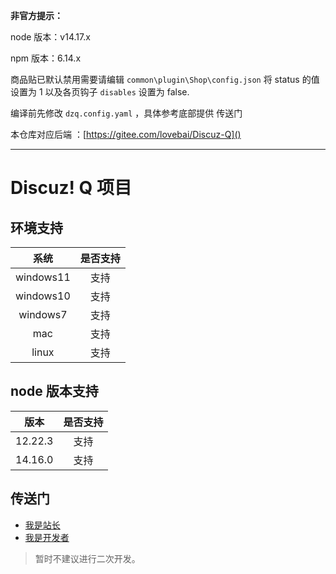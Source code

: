 **非官方提示：**

node 版本：v14.17.x

npm 版本：6.14.x

商品贴已默认禁用需要请编辑 `common\plugin\Shop\config.json` 将 status 的值设置为 1 以及各页钩子 `disables` 设置为 false.

编译前先修改 `dzq.config.yaml` ，具体参考底部提供 传送门

本仓库对应后端 ：[https://gitee.com/lovebai/Discuz-Q]()

---

# Discuz! Q 项目

## 环境支持

|   系统    | 是否支持 |
| :-------: | :------: |
| windows11 |   支持   |
| windows10 |   支持   |
| windows7  |   支持   |
|    mac    |   支持   |
|   linux   |   支持   |

## node 版本支持

|  版本   | 是否支持 |
| :-----: | :------: |
| 12.22.3 |   支持   |
| 14.16.0 |   支持   |

## 传送门

- [我是站长](./docs/user.md)
- [我是开发者](./docs/developer.md)

> 暂时不建议进行二次开发。
